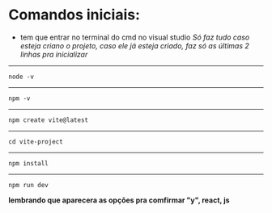 #  Comandos iniciais:
* tem que entrar no terminal do cmd no visual studio
*Só faz tudo caso esteja criano o projeto, caso ele já esteja criado, faz só as últimas 2 linhas pra inicializar*
___
    node -v 
___
    npm -v 
___
    npm create vite@latest 
___
    cd vite-project 
___
    npm install 
___
    npm run dev

**lembrando que aparecera as opções pra comfirmar "y", react, js** 
